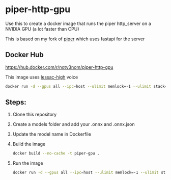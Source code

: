 # piper-http-gpu
Use this to create a docker image that runs the piper http_server on a NVIDIA GPU (a lot faster than CPU)

This is based on my fork of [piper](https://github.com/rhasspy/piper) which uses fastapi for the server

## Docker Hub
https://hub.docker.com/r/notv3nom/piper-http-gpu

This image uses [lessac-high](https://huggingface.co/rhasspy/piper-voices/resolve/v1.0.0/en/en_US/lessac/high/en_US-lessac-high.onnx?download=true) voice
```bash
docker run -d --gpus all --ipc=host --ulimit memlock=-1 --ulimit stack=67108864 --name piper-http-gpu -p 5000:5000 notv3nom/piper-http-gpu
```

## Steps:

1. Clone this repository
2. Create a models folder and add your .onnx and .onnx.json
3. Update the model name in Dockerfile
4. Build the image
    ```bash
    docker build --no-cache -t piper-gpu .
    ```

5. Run the image
    ```bash
    docker run -d --gpus all --ipc=host --ulimit memlock=-1 --ulimit stack=67108864 --name piper-gpu -p 5000:5000 piper-gpu
    ```
